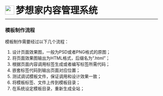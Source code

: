 <div style="display: flex;">
	<img src="https://oss.iteachyou.cc/logo.png" height="30" />
	<div style="margin-left: 5px; font-size: 30px; line-height: 30px; font-weight: bold;">梦想家内容管理系统</div>
</div>

----------
### 模板制作流程

<p>
模板制作需要经过以下几个流程：
</p>

1. 设计页面效果图，一般为PSD或者PNG格式的原图；
2. 将页面效果图输出为HTML格式，后缀名为“.html”；
3. 根据页面内容调用标签生成或者编写标签所需代码；
4. 嵌套标签代码到输出页面对应位置；
5. 测试调试模板文件，保证调用和设计效果一致；
6. 将模板标签、文件上传到模板目录；
7. 在系统设定模板目录，重新生成全站；


